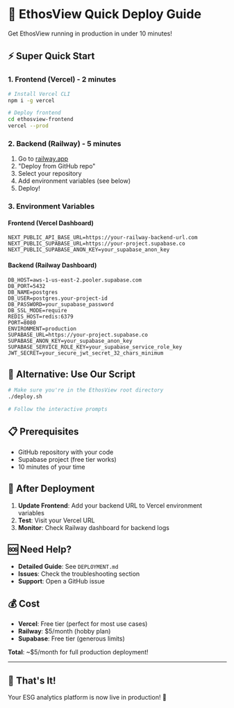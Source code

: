 # 🚀 EthosView Quick Deploy Guide

Get EthosView running in production in under 10 minutes!

## ⚡ Super Quick Start

### 1. Frontend (Vercel) - 2 minutes
```bash
# Install Vercel CLI
npm i -g vercel

# Deploy frontend
cd ethosview-frontend
vercel --prod
```

### 2. Backend (Railway) - 5 minutes
1. Go to [railway.app](https://railway.app)
2. "Deploy from GitHub repo"
3. Select your repository
4. Add environment variables (see below)
5. Deploy!

### 3. Environment Variables

#### Frontend (Vercel Dashboard)
```
NEXT_PUBLIC_API_BASE_URL=https://your-railway-backend-url.com
NEXT_PUBLIC_SUPABASE_URL=https://your-project.supabase.co
NEXT_PUBLIC_SUPABASE_ANON_KEY=your_supabase_anon_key
```

#### Backend (Railway Dashboard)
```
DB_HOST=aws-1-us-east-2.pooler.supabase.com
DB_PORT=5432
DB_NAME=postgres
DB_USER=postgres.your-project-id
DB_PASSWORD=your_supabase_password
DB_SSL_MODE=require
REDIS_HOST=redis:6379
PORT=8080
ENVIRONMENT=production
SUPABASE_URL=https://your-project.supabase.co
SUPABASE_ANON_KEY=your_supabase_anon_key
SUPABASE_SERVICE_ROLE_KEY=your_supabase_service_role_key
JWT_SECRET=your_secure_jwt_secret_32_chars_minimum
```

## 🎯 Alternative: Use Our Script

```bash
# Make sure you're in the EthosView root directory
./deploy.sh

# Follow the interactive prompts
```

## 📋 Prerequisites

- GitHub repository with your code
- Supabase project (free tier works)
- 10 minutes of your time

## 🔗 After Deployment

1. **Update Frontend**: Add your backend URL to Vercel environment variables
2. **Test**: Visit your Vercel URL
3. **Monitor**: Check Railway dashboard for backend logs

## 🆘 Need Help?

- **Detailed Guide**: See `DEPLOYMENT.md`
- **Issues**: Check the troubleshooting section
- **Support**: Open a GitHub issue

## 💰 Cost

- **Vercel**: Free tier (perfect for most use cases)
- **Railway**: $5/month (hobby plan)
- **Supabase**: Free tier (generous limits)

**Total**: ~$5/month for full production deployment!

---

## 🎉 That's It!

Your ESG analytics platform is now live in production! 🚀
